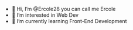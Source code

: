 - 👋 Hi, I’m @Ercole28 you can call me Ercole
- 👀 I’m interested in Web Dev
- 🌱 I’m currently learning Front-End Development


<!---
Ercole28/Ercole28 is a ✨ special ✨ repository because its `README.md` (this file) appears on your GitHub profile.
You can click the Preview link to take a look at your changes.
--->
